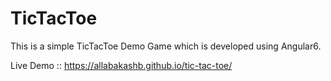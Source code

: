 # TicTacToe

This is a simple TicTacToe Demo Game which is developed using Angular6.

Live Demo :: https://allabakashb.github.io/tic-tac-toe/
